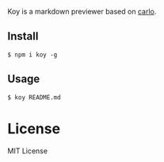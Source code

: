 Koy is a markdown previewer based on [carlo](https://github.com/GoogleChromeLabs/carlo).

## Install

```
$ npm i koy -g
```

## Usage

```
$ koy README.md
```

# License

MIT License

